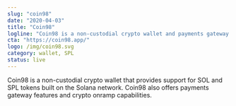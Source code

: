 ```yaml
---
slug: "coin98"
date: "2020-04-03"
title: "Coin98"
logline: "Coin98 is a non-custodial crypto wallet and payments gateway that supports SOL and SPL tokens."
cta: "https://coin98.app/"
logo: /img/coin98.svg
category: wallet, SPL 
status: live
---
```


Coin98 is a non-custodial crypto wallet that provides support for SOL and SPL tokens built on the Solana network. Coin98 also offers payments gateway features and crypto onramp capabilities.
